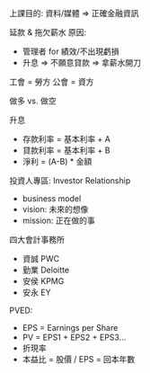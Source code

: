 上課目的: 資料/媒體 => 正確金融資訊


延款 & 拖欠薪水 原因:
- 管理者 for 績效/不出現虧損
- 升息 => 不願意貸款
  => 拿薪水開刀

工會 = 勞方
公會 = 資方

做多 vs. 做空

升息
- 存款利率 = 基本利率 + A
- 貸款利率 = 基本利率 + B
- 淨利 = (A-B) * 金額

投資人專區: Investor Relationship
- business model
- vision: 未來的想像
- mission: 正在做的事

四大會計事務所
- 資誠 PWC
- 勤業 Deloitte
- 安侯 KPMG
- 安永 EY

PVED:
- EPS = Earnings per Share
- PV = EPS1 + EPS2 + EPS3...
- 折現率
- 本益比 = 股價 / EPS = 回本年數